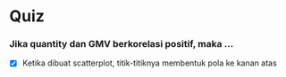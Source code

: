 # Quiz

### Jika quantity dan GMV berkorelasi positif, maka ...

  - [X] Ketika dibuat scatterplot, titik-titiknya membentuk pola ke kanan atas